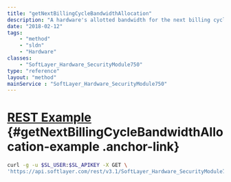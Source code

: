 ```yaml
---
title: "getNextBillingCycleBandwidthAllocation"
description: "A hardware's allotted bandwidth for the next billing cycle (measured in GB)."
date: "2018-02-12"
tags:
    - "method"
    - "sldn"
    - "Hardware"
classes:
    - "SoftLayer_Hardware_SecurityModule750"
type: "reference"
layout: "method"
mainService : "SoftLayer_Hardware_SecurityModule750"
---
```


# [REST Example](#getNextBillingCycleBandwidthAllocation-example) <a href="/article/rest/"><i class="fas fa-question"></i></a> {#getNextBillingCycleBandwidthAllocation-example .anchor-link} 
```bash
curl -g -u $SL_USER:$SL_APIKEY -X GET \
'https://api.softlayer.com/rest/v3.1/SoftLayer_Hardware_SecurityModule750/{SoftLayer_Hardware_SecurityModule750ID}/getNextBillingCycleBandwidthAllocation'
```
